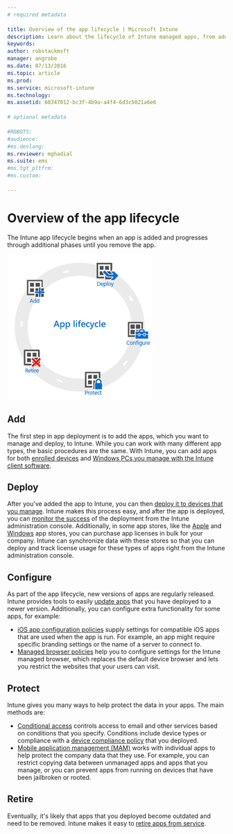 ```yaml
---
# required metadata

title: Overview of the app lifecycle | Microsoft Intune
description: Learn about the lifecycle of Intune managed apps, from adding them, to their eventual retirement.
keywords:
author: robstackmsft
manager: angrobe
ms.date: 07/13/2016
ms.topic: article
ms.prod:
ms.service: microsoft-intune
ms.technology:
ms.assetid: 60347012-bc3f-4b9a-a4f4-6d3c5021a6e6

# optional metadata

#ROBOTS:
#audience:
#ms.devlang:
ms.reviewer: mghadial
ms.suite: ems
#ms.tgt_pltfrm:
#ms.custom:

---
```


# Overview of the app lifecycle

The Intune app lifecycle begins when an app is added and progresses through additional phases until you remove the app.

![The app lifecycle](./media/app-lifecycle.png "the Intune app lifecycle")

## Add

The first step in app deployment is to add the apps, which you want to manage and deploy, to Intune. While you can work with many different app types, the basic procedures are the same. With Intune, you can add apps for both [enrolled devices](add-apps-for-mobile-devices-in-microsoft-intune.md) and [Windows PCs you manage with the Intune client software](add-apps-for-windows-pcs-in-microsoft-intune.md).

## Deploy

After you've added the app to Intune, you can then [deploy it to devices that you manage](deploy-apps.md). Intune makes this process easy, and after the app is deployed, you can [monitor the success](monitor-apps-in-microsoft-intune.md) of the deployment from the Intune administration console. Additionally, in some app stores, like the  [Apple](manage-ios-apps-you-purchased-through-a-volume-purchase-program-with-microsoft-intune.md) and [Windows](manage-apps-you-purchased-from-the-windows-store-for-business-with-microsoft-intune.md) app stores, you can purchase app licenses in bulk for your company. Intune can synchronize data with these stores so that you can deploy and track license usage for these types of apps right from the Intune administration console.

## Configure

As part of the app lifecycle, new versions of apps are regularly released. Intune provides tools to easily [update apps](update-apps-using-microsoft-intune.md) that you have deployed to a newer version. Additionally, you can configure extra functionality for some apps, for example:
- [iOS app configuration policies](configure-ios-apps-with-mobile-app-configuration-policies-in-microsoft-intune.md) supply settings for compatible iOS apps that are used when the app is run. For example, an app might require specific branding settings or the name of a server to connect to.
- [Managed browser policies](manage-internet-access-using-managed-browser-policies.md) help you to configure settings for the Intune managed browser, which replaces the default device browser and lets you restrict the websites that your users can visit.

## Protect

Intune gives you many ways to help protect the data in your apps. The main methods are:
- [Conditional access](restrict-access-to-email-and-o365-services-with-microsoft-intune.md) controls access to email and other services based on conditions that you specify. Conditions include device types or compliance with a [device compliance policy](introduction-to-device-compliance-policies-in-microsoft-intune.md) that you deployed.
- [Mobile application management (MAM)](protect-app-data-using-mobile-app-management-policies-with-microsoft-intune.md) works with individual apps to help protect the company data that they use. For example, you can restrict copying data between unmanaged apps and apps that you manage, or you can prevent apps from running on devices that have been jailbroken or rooted.

## Retire

Eventually, it's likely that apps that you deployed become outdated and need to be removed. Intune makes it easy to [retire apps from service](retire-apps-using-microsoft-intune.md).
